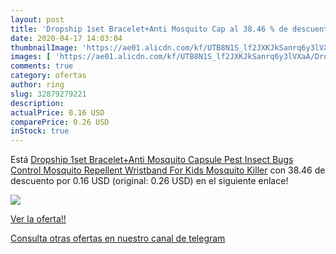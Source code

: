 ```yaml
---
layout: post
title: 'Dropship 1set Bracelet+Anti Mosquito Cap al 38.46 % de descuento'
date: 2020-04-17 14:03:04
thumbnailImage: 'https://ae01.alicdn.com/kf/UTB8N1S_lf2JXKJkSanrq6y3lVXaA/Dropship-1set-Bracelet-Anti-Mosquito-Capsule-Pest-Insect-Bugs-Control-Mosquito-Repellent-Wristband-For-Kids-Mosquito.jpg_350x350._SL200_.jpg'
images: [ 'https://ae01.alicdn.com/kf/UTB8N1S_lf2JXKJkSanrq6y3lVXaA/Dropship-1set-Bracelet-Anti-Mosquito-Capsule-Pest-Insect-Bugs-Control-Mosquito-Repellent-Wristband-For-Kids-Mosquito.jpg_350x350._SL200_.jpg' ]
comments: true
category: ofertas
author: ring
slug: 32879279221
description:
actualPrice: 0.16 USD
comparePrice: 0.26 USD
inStock: true
---
```


Está [Dropship 1set Bracelet+Anti Mosquito Capsule Pest Insect Bugs Control Mosquito Repellent Wristband For Kids Mosquito Killer](https://www.amazon.com/dp/32879279221/?tag=redken08-20) con 38.46 de descuento por 0.16 USD (original: 0.26 USD) en el siguiente enlace!

[![](https://ae01.alicdn.com/kf/UTB8N1S_lf2JXKJkSanrq6y3lVXaA/Dropship-1set-Bracelet-Anti-Mosquito-Capsule-Pest-Insect-Bugs-Control-Mosquito-Repellent-Wristband-For-Kids-Mosquito.jpg_350x350._SL200_.jpg)](https://www.amazon.com/dp/32879279221/?tag=redken08-20)

[Ver la oferta!!](https://www.amazon.com/dp/32879279221/?tag=redken08-20)

[Consulta otras ofertas en nuestro canal de telegram](https://t.me/s/ofertas25)
